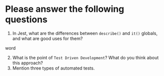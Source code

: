 # Please answer the following questions

1.  In Jest, what are the differences between `describe()` and `it()` globals, and what are good uses for them?

word

2.  What is the point of `Test Driven Development`? What do you think about this approach?
3.  Mention three types of automated tests.
